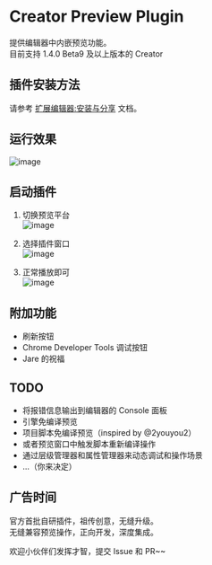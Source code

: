 # Creator Preview Plugin

提供编辑器中内嵌预览功能。<br>
目前支持 1.4.0 Beta9 及以上版本的 Creator

## 插件安装方法

请参考 [扩展编辑器:安装与分享](http://www.cocos.com/docs/creator/extension/install-and-share.html) 文档。

## 运行效果

![image](https://cloud.githubusercontent.com/assets/1503156/21674312/130edb8e-d368-11e6-9a4d-ee92c95019ea.png)

## 启动插件

1. 切换预览平台<br>
![image](https://cloud.githubusercontent.com/assets/1503156/21673603/b64abd9e-d364-11e6-9d7e-4f5c5c318f0d.png)

2. 选择插件窗口<br>
![image](https://cloud.githubusercontent.com/assets/1503156/21673645/f5ced69e-d364-11e6-8ed5-7b7329c10a75.png)

3. 正常播放即可<br>
![image](https://cloud.githubusercontent.com/assets/1503156/21673742/4d7edf9c-d365-11e6-8ebe-e2b382530c36.png)

## 附加功能

 - 刷新按钮
 - Chrome Developer Tools 调试按钮
 - Jare 的祝福

## TODO

 - 将报错信息输出到编辑器的 Console 面板
 - 引擎免编译预览
 - 项目脚本免编译预览（inspired by @2youyou2）
 - 或者预览窗口中触发脚本重新编译操作
 - 通过层级管理器和属性管理器来动态调试和操作场景
 - ...（你来决定）

## 广告时间

官方首批自研插件，祖传创意，无缝升级。<br>
无缝兼容预览操作，正向开发，深度集成。

欢迎小伙伴们发挥才智，提交 Issue 和 PR~~
